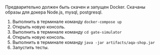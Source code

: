 Предварительно должен быть скачен и запущен Docker. Скачаны образы для докера Node.js, mysql, postgresql.
1. Выполнить в терминале команду `docker-compose up`
1. Открыть новую консоль.
1. Выполнить в терминале команду `cd gate-simulator`
1. Открыть новую консоль.
1. Выполнить в терминале команду
   `java -jar artifacts/aqa-shop.jar`
1. Запустить тесты.

